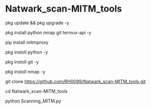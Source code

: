 # Natwark_scan-MITM_tools


pkg update && pkg upgrade -y

pkg install python nmap git termux-api -y

pip install mitmproxy

pkg instoll python -y 

pkg instoll git -y 

pkg instoll nmap -y

git clone https://github.com/RH0099/Natwark_scan-MITM_tools.git

cd Natwark_scan-MITM_tools 

python Scanning_MITM.py


